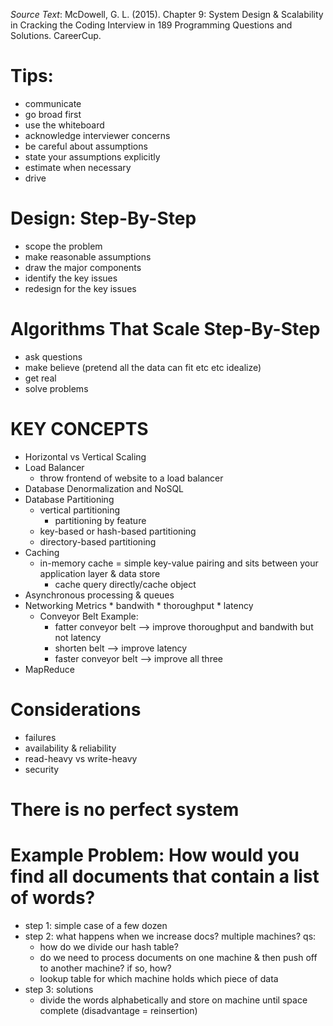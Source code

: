 *Source Text*: McDowell, G. L. (2015). Chapter 9: System Design & Scalability in Cracking the Coding Interview in 189 Programming Questions and Solutions. CareerCup.

# Tips:
* communicate
* go broad first
* use the whiteboard
* acknowledge interviewer concerns
* be careful about assumptions
* state your assumptions explicitly
* estimate when necessary
* drive

# Design: Step-By-Step
* scope the problem
* make reasonable assumptions
* draw the major components
* identify the key issues
* redesign for the key issues

# Algorithms That Scale Step-By-Step
* ask questions
* make believe (pretend all the data can fit etc etc idealize)
* get real
* solve problems

# KEY CONCEPTS
* Horizontal vs Vertical Scaling
* Load Balancer
    * throw frontend of website to a load balancer
* Database Denormalization and NoSQL
* Database Partitioning
    * vertical partitioning
        * partitioning by feature
    * key-based or hash-based partitioning
    * directory-based partitioning
* Caching
    * in-memory cache = simple key-value pairing and sits between your application layer & data store
        * cache query directly/cache object
* Asynchronous processing & queues
* Networking Metrics
      * bandwith
      * thoroughput
      * latency
  * Conveyor Belt Example:
      * fatter conveyor belt --> improve thoroughput and bandwith but not latency
      * shorten belt --> improve latency
      * faster conveyor belt --> improve all three
* MapReduce

# Considerations
* failures
* availability & reliability
* read-heavy vs write-heavy
* security

# There is no perfect system

# Example Problem: How would you find all documents that contain a list of words?
* step 1: simple case of a few dozen
* step 2: what happens when we increase docs? multiple machines? qs:
    * how do we divide our hash table?
    * do we need to process documents on one machine & then push off to another machine? if so, how?
    * lookup table for which machine holds which piece of data
* step 3: solutions
    * divide the words alphabetically and store on machine until space complete (disadvantage = reinsertion)
    

    
